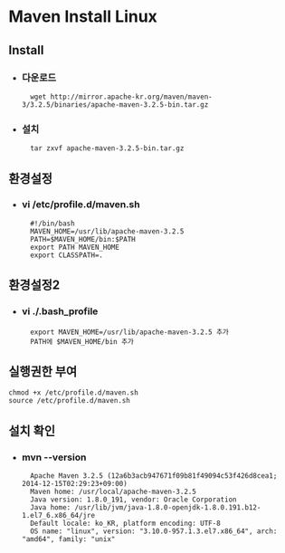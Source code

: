 # Maven Install Linux

## Install

- ### 다운로드
        wget http://mirror.apache-kr.org/maven/maven-3/3.2.5/binaries/apache-maven-3.2.5-bin.tar.gz
- ### 설치
        tar zxvf apache-maven-3.2.5-bin.tar.gz

## 환경설정
- ### vi /etc/profile.d/maven.sh
        #!/bin/bash 
        MAVEN_HOME=/usr/lib/apache-maven-3.2.5
        PATH=$MAVEN_HOME/bin:$PATH 
        export PATH MAVEN_HOME 
        export CLASSPATH=.

## 환경설정2
- ### vi ./.bash_profile
        export MAVEN_HOME=/usr/lib/apache-maven-3.2.5 추가
        PATH에 $MAVEN_HOME/bin 추가

## 실행권한 부여
    chmod +x /etc/profile.d/maven.sh
    source /etc/profile.d/maven.sh

## 설치 확인
- ### mvn --version
        Apache Maven 3.2.5 (12a6b3acb947671f09b81f49094c53f426d8cea1; 2014-12-15T02:29:23+09:00)
        Maven home: /usr/local/apache-maven-3.2.5
        Java version: 1.8.0_191, vendor: Oracle Corporation
        Java home: /usr/lib/jvm/java-1.8.0-openjdk-1.8.0.191.b12-1.el7_6.x86_64/jre
        Default locale: ko_KR, platform encoding: UTF-8
        OS name: "linux", version: "3.10.0-957.1.3.el7.x86_64", arch: "amd64", family: "unix"